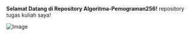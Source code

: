 **Selamat Datang di Repository Algoritma-Pemograman256!**
repository tugas kuliah saya!

![Image](https://pbs.twimg.com/media/Gyi6fpXW0AA8ves?format=png&name=900x900)
